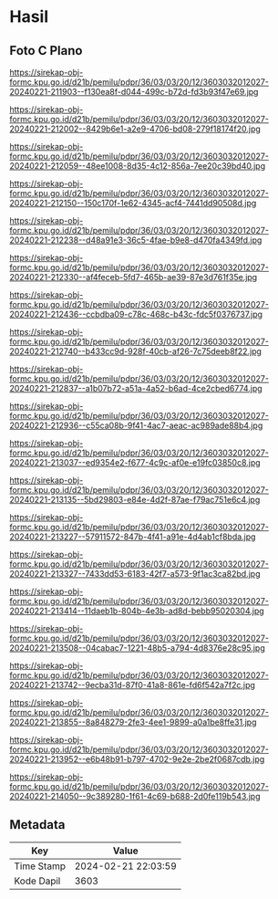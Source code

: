 # Hasil

## Foto C Plano

https://sirekap-obj-formc.kpu.go.id/d21b/pemilu/pdpr/36/03/03/20/12/3603032012027-20240221-211903--f130ea8f-d044-499c-b72d-fd3b93f47e69.jpg

https://sirekap-obj-formc.kpu.go.id/d21b/pemilu/pdpr/36/03/03/20/12/3603032012027-20240221-212002--8429b6e1-a2e9-4706-bd08-279f18174f20.jpg

https://sirekap-obj-formc.kpu.go.id/d21b/pemilu/pdpr/36/03/03/20/12/3603032012027-20240221-212059--48ee1008-8d35-4c12-856a-7ee20c39bd40.jpg

https://sirekap-obj-formc.kpu.go.id/d21b/pemilu/pdpr/36/03/03/20/12/3603032012027-20240221-212150--150c170f-1e62-4345-acf4-7441dd90508d.jpg

https://sirekap-obj-formc.kpu.go.id/d21b/pemilu/pdpr/36/03/03/20/12/3603032012027-20240221-212238--d48a91e3-36c5-4fae-b9e8-d470fa4349fd.jpg

https://sirekap-obj-formc.kpu.go.id/d21b/pemilu/pdpr/36/03/03/20/12/3603032012027-20240221-212330--af4feceb-5fd7-465b-ae39-87e3d761f35e.jpg

https://sirekap-obj-formc.kpu.go.id/d21b/pemilu/pdpr/36/03/03/20/12/3603032012027-20240221-212436--ccbdba09-c78c-468c-b43c-fdc5f0376737.jpg

https://sirekap-obj-formc.kpu.go.id/d21b/pemilu/pdpr/36/03/03/20/12/3603032012027-20240221-212740--b433cc9d-928f-40cb-af26-7c75deeb8f22.jpg

https://sirekap-obj-formc.kpu.go.id/d21b/pemilu/pdpr/36/03/03/20/12/3603032012027-20240221-212837--a1b07b72-a51a-4a52-b6ad-4ce2cbed6774.jpg

https://sirekap-obj-formc.kpu.go.id/d21b/pemilu/pdpr/36/03/03/20/12/3603032012027-20240221-212936--c55ca08b-9f41-4ac7-aeac-ac989ade88b4.jpg

https://sirekap-obj-formc.kpu.go.id/d21b/pemilu/pdpr/36/03/03/20/12/3603032012027-20240221-213037--ed9354e2-f677-4c9c-af0e-e19fc03850c8.jpg

https://sirekap-obj-formc.kpu.go.id/d21b/pemilu/pdpr/36/03/03/20/12/3603032012027-20240221-213135--5bd29803-e84e-4d2f-87ae-f79ac751e6c4.jpg

https://sirekap-obj-formc.kpu.go.id/d21b/pemilu/pdpr/36/03/03/20/12/3603032012027-20240221-213227--57911572-847b-4f41-a91e-4d4ab1cf8bda.jpg

https://sirekap-obj-formc.kpu.go.id/d21b/pemilu/pdpr/36/03/03/20/12/3603032012027-20240221-213327--7433dd53-6183-42f7-a573-9f1ac3ca82bd.jpg

https://sirekap-obj-formc.kpu.go.id/d21b/pemilu/pdpr/36/03/03/20/12/3603032012027-20240221-213414--11daeb1b-804b-4e3b-ad8d-bebb95020304.jpg

https://sirekap-obj-formc.kpu.go.id/d21b/pemilu/pdpr/36/03/03/20/12/3603032012027-20240221-213508--04cabac7-1221-48b5-a794-4d8376e28c95.jpg

https://sirekap-obj-formc.kpu.go.id/d21b/pemilu/pdpr/36/03/03/20/12/3603032012027-20240221-213742--9ecba31d-87f0-41a8-861e-fd6f542a7f2c.jpg

https://sirekap-obj-formc.kpu.go.id/d21b/pemilu/pdpr/36/03/03/20/12/3603032012027-20240221-213855--8a848279-2fe3-4ee1-9899-a0a1be8ffe31.jpg

https://sirekap-obj-formc.kpu.go.id/d21b/pemilu/pdpr/36/03/03/20/12/3603032012027-20240221-213952--e6b48b91-b797-4702-9e2e-2be2f0687cdb.jpg

https://sirekap-obj-formc.kpu.go.id/d21b/pemilu/pdpr/36/03/03/20/12/3603032012027-20240221-214050--9c389280-1f61-4c69-b688-2d0fe119b543.jpg


## Metadata

| Key        | Value               |
| ---------- | ------------------- |
| Time Stamp | 2024-02-21 22:03:59 |
| Kode Dapil | 3603                |




